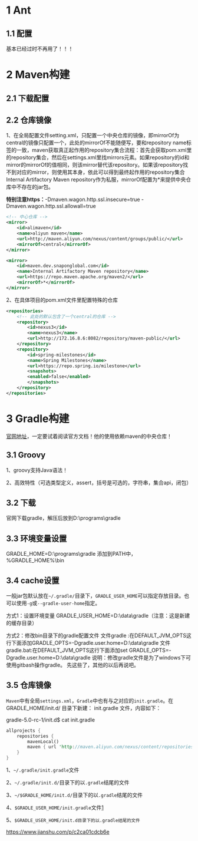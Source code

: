 # 1 Ant

## 1.1 配置

基本已经过时不再用了！！！

# 2 Maven构建

## 2.1 下载配置



## 2.2 仓库镜像

1、在全局配置文件setting.xml，只配置一个中央仓库的镜像，即mirrorOf为central的镜像只配置一个，此处的mirrorOf不能随便写，要和repository name标签的一致，maven获取真正起作用的repository集合流程：首先会获取pom.xml里的repository集合，然后在settings.xml里找mirrors元素。如果repository的id和mirror的mirrorOf的值相同，则该mirror替代该repository。如果该repository找不到对应的mirror，则使用其本身，依此可以得到最终起作用的repository集合Internal Artifactory Maven repository作为私服，mirrorOf配置为*来提供中央仓库中不存在的jar包。

**特别注意https：**-Dmaven.wagon.http.ssl.insecure=true -Dmaven.wagon.http.ssl.allowall=true

```xml
<!-- 中心仓库 -->
<mirror>
	<id>alimaven</id>
	<name>aliyun maven</name>
	<url>http://maven.aliyun.com/nexus/content/groups/public/</url>       
	<mirrorOf>central</mirrorOf>        
</mirror>

<mirror>
	<id>maven.dev.snaponglobal.com</id>
	<name>Internal Artifactory Maven repository</name>
	<url>https://repo.maven.apache.org/maven2/</url>
	<mirrorOf>*</mirrorOf>
</mirror>
```

2、在具体项目的pom.xml文件里配置特殊的仓库

```xml
<repositories>
	<!-- 此处的默认包含了一个central的仓库 --> 
	<repository>
	    <id>nexus3</id>
	    <name>nexus3</name>
	    <url>http://172.16.8.6:8082/repository/maven-public/</url>
	</repository>
	<repository>
	    <id>spring-milestones</id>
	    <name>Spring Milestones</name>
	    <url>https://repo.spring.io/milestone</url>
	    <snapshots>
		<enabled>false</enabled>
	    </snapshots>
	</repository>
</repositories>
```

# 3 Gradle构建

[官网地址](<http://gradle.org/>)，一定要试着阅读官方文档！他的使用依赖maven的中央仓库！

## 3.1 Groovy

1、groovy支持Java语法！

2、高效特性（可选类型定义，assert，括号是可选的，字符串，集合api，闭包）

## 3.2 下载

官网下载gradle，解压后放到D:\programs\gradle

## 3.3 环境变量设置

GRADLE_HOME=D:\programs\gradle
 添加到PATH中，%GRADLE_HOME%\bin

## 3.4 cache设置

一般jar包默认放在`~/.gradle/`目录下，`GRADLE_USER_HOME`可以指定存放目录。也可以使用`-g`或`--gradle-user-home`指定。

方式1：设置环境变量
 GRADLE_USER_HOME=D:\data\gradle（注意：这是新建的缓存目录）

 方式2：修改bin目录下的gradle配置文件
 文件gradle :在DEFAULT_JVM_OPTS这行下面添加GRADLE_OPTS=-Dgradle.user.home=D:\data\gradle
 文件gradle.bat:在DEFAULT_JVM_OPTS这行下面添加set GRADLE_OPTS=-Dgradle.user.home=D:\data\gradle
 说明：修改gradle文件是为了windows下可使用gitbash操作gradle。
 先这些了，其他的以后再说吧。

## 3.5 仓库镜像

`Maven`中有全局`settings.xml`，`Gradle`中也有与之对应的`init.gradle`。在 GRADLE_HOME/init.d/ 目录下新建： init.gradle 文件，内容如下：

gradle-5.0-rc-1/init.d$ cat init.gradle

```rust
allprojects {
    repositories {
        mavenLocal()
        maven { url 'http://maven.aliyun.com/nexus/content/repositories/central/' }
    }
}
```

1、`~/.gradle/init.gradle`文件

2、`~/.gradle/init.d/`目录下的以`.gradle`结尾的文件

3、`~/$GRADLE_HOME/init.d/`目录下的以`.gradle`结尾的文件

4、`$GRADLE_USER_HOME/init.gradle`文件[1](https://blog.csdn.net/Young4Dream/article/details/98872523?utm_medium=distribute.pc_relevant.none-task-blog-BlogCommendFromMachineLearnPai2-1.channel_param&depth_1-utm_source=distribute.pc_relevant.none-task-blog-BlogCommendFromMachineLearnPai2-1.channel_param#fn1)

5、`$GRADLE_USER_HOME/init.d目录下的以.gradle结尾的文件`

https://www.jianshu.com/p/c2ca01cdcb6e
